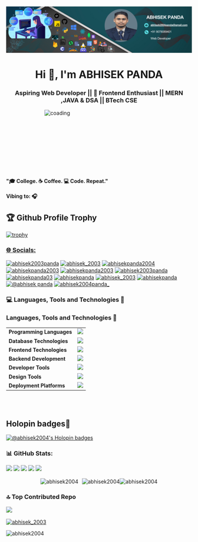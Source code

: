 <!--
### Hi there 👋
**abhisek2004/abhisek2004** is a ✨ _special_ ✨ repository because its `README.md` (this file) appears on your GitHub profile.

Here are some ideas to get you started:

- 🔭 I’m currently working on ...
- 🌱 I’m currently learning ...
- 👯 I’m looking to collaborate on ...
- 🤔 I’m looking for help with ...
- 💬 Ask me about ...
- 📫 How to reach me: ...
- 😄 Pronouns: ...
- ⚡ Fun fact: ...
-->

![logo](https://github.com/abhisek2004/abhisek2004/blob/main/Web%20Developer%20Banner.png)

<h1 align="center">Hi 👋, I'm ABHISEK PANDA</h1>
<h3 align="center">Aspiring Web Developer || 🌟 Frontend Enthusiast || MERN ,JAVA & DSA || BTech CSE</h3>
<img align="right" alt="coading" width="400" src="https://user-images.githubusercontent.com/115187902/230700872-d5f44b85-56c7-4e27-80a4-6e2db901e60c.gif">

<br>
<br>
<br>
<br>
<br>
<br>
<br>
<br>
<br>
<br>
  <p><strong>"🎓 College. ☕️ Coffee. 💻 Code. Repeat."
      <br>
      <br> 
      Vibing to: 🎧</strong></p>
<h2>🏆 Github Profile Trophy</h2>

[![trophy](https://github-profile-trophy.vercel.app/?username=abhisek2004&theme=onedark)](https://github.com/ryo-ma/github-profile-trophy)

<a href="https://github-profile-trophy.vercel.app/?username=abhisek2004&no-bg=true">

### 🌐 Socials:
<p align="left">
<a href="https://codepen.io/abhisek2003panda" target="blank"><img align="center" src="https://raw.githubusercontent.com/rahuldkjain/github-profile-readme-generator/master/src/images/icons/Social/codepen.svg" alt="abhisek2003panda" height="30" width="40" /></a>
<a href="https://twitter.com/abhisek_2003" target="blank"><img align="center" src="https://raw.githubusercontent.com/rahuldkjain/github-profile-readme-generator/master/src/images/icons/Social/twitter.svg" alt="abhisek_2003" height="30" width="40" /></a>
<a href="https://linkedin.com/in/abhisekpanda2004" target="blank"><img align="center" src="https://raw.githubusercontent.com/rahuldkjain/github-profile-readme-generator/master/src/images/icons/Social/linked-in-alt.svg" alt="abhisekpanda2004" height="30" width="40" /></a>
<a href="https://fb.com/abhisekpanda2003" target="blank"><img align="center" src="https://raw.githubusercontent.com/rahuldkjain/github-profile-readme-generator/master/src/images/icons/Social/facebook.svg" alt="abhisekpanda2003" height="30" width="40" /></a>
<a href="https://instagram.com/abhisekpanda2003" target="blank"><img align="center" src="https://raw.githubusercontent.com/rahuldkjain/github-profile-readme-generator/master/src/images/icons/Social/instagram.svg" alt="abhisekpanda2003" height="30" width="40" /></a>
<a href="https://www.youtube.com/c/abhisek2003panda" target="blank"><img align="center" src="https://raw.githubusercontent.com/rahuldkjain/github-profile-readme-generator/master/src/images/icons/Social/youtube.svg" alt="abhisek2003panda" height="30" width="40" /></a>
<a href="https://www.codechef.com/users/abhisekpanda03" target="blank"><img align="center" src="https://cdn.jsdelivr.net/npm/simple-icons@3.1.0/icons/codechef.svg" alt="abhisekpanda03" height="30" width="40" /></a>
<a href="https://www.hackerrank.com/abhisekpanda" target="blank"><img align="center" src="https://raw.githubusercontent.com/rahuldkjain/github-profile-readme-generator/master/src/images/icons/Social/hackerrank.svg" alt="abhisekpanda" height="30" width="40" /></a>
<a href="https://codeforces.com/profile/abhisek_2003" target="blank"><img align="center" src="https://raw.githubusercontent.com/rahuldkjain/github-profile-readme-generator/master/src/images/icons/Social/codeforces.svg" alt="abhisek_2003" height="30" width="40" /></a>
<a href="https://www.leetcode.com/abhisekpanda" target="blank"><img align="center" src="https://raw.githubusercontent.com/rahuldkjain/github-profile-readme-generator/master/src/images/icons/Social/leet-code.svg" alt="abhisekpanda" height="30" width="40" /></a>
<a href="https://www.hackerearth.com/@abhisek panda" target="blank"><img align="center" src="https://raw.githubusercontent.com/rahuldkjain/github-profile-readme-generator/master/src/images/icons/Social/hackerearth.svg" alt="@abhisek panda" height="30" width="40" /></a>
<a href="https://discord.gg/abhisek2004panda_" target="blank"><img align="center" src="https://raw.githubusercontent.com/rahuldkjain/github-profile-readme-generator/master/src/images/icons/Social/discord.svg" alt="abhisek2004panda_" height="30" width="40" /></a>
</p>


### <h3> 💻 Languages, Tools and Technologies 🚀 </h3>
<h3> Languages, Tools and Technologies 🚀 </h3>
<table>
    <tr>
        <td><strong>Programming Languages</strong></td>
        <td><img height="40" src="https://skillicons.dev/icons?i=c,cpp,java,python&theme=dark" /></td>
    </tr>
    <tr>
        <td><strong>Database Technologies</strong></td>
        <td><img height="40" src="https://skillicons.dev/icons?i=mongodb,firebase,mysql&theme=dark" /></td>
    </tr>
    <tr>
        <td><strong>Frontend Technologies</strong></td>
        <td><img height="40" src="https://skillicons.dev/icons?i=html,css,js,react,bootstrap,tailwind,jquery&theme=dark" /></td>
    </tr>
    <tr>
        <td><strong>Backend Development</strong></td>
        <td><img height="40" src="https://skillicons.dev/icons?i=nodejs,express&theme=dark" /></td>
    </tr>
    <tr>
        <td><strong>Developer Tools</strong></td>
        <td><img height="40" src="https://skillicons.dev/icons?i=git,github,gitlab,postman,vscode&theme=dark" /></td>
    </tr>
    <tr>
        <td><strong>Design Tools</strong></td>
        <td><img height="40" src="https://skillicons.dev/icons?i=figma,canva,adobephotoshop,adobepremierepro,excalidraw&theme=dark" /></td>
    </tr>
<tr>
        <td><strong>Deployment Platforms</strong></td>
        <td><img height="40" src="https://skillicons.dev/icons?i=vercel,netlify,github&theme=dark" /></td>
    </tr>
</table>
<br>
<br>

 ## Holopin badges👀
[![ @abhisek2004's Holopin badges](https://holopin.me/abhisek2004)](https://holopin.io/abhisek2004)

### 📊 GitHub Stats:

<div align="left">
  <img height="180em" src="https://github-profile-summary-cards.vercel.app/api/cards/profile-details?username=abhisek2004&theme=github_dark" />
  
  <img height="180em" src="https://github-profile-summary-cards.vercel.app/api/cards/repos-per-language?username=abhisek2004&theme=github_dark"  />
  
  <img height="180em" src="https://github-profile-summary-cards.vercel.app/api/cards/most-commit-language?username=abhisek2004&theme=github_dark"  />
  
  <img height="180em" src="https://github-profile-summary-cards.vercel.app/api/cards/stats?username=abhisek2004&theme=github_dark"/>
  
  <img height="180em" src="https://github-profile-summary-cards.vercel.app/api/cards/productive-time?username=abhisek2004&theme=github_dark" />
</div>
<br>
<div style="display: flex; justify-content: center; align-items: center;">
    <img src="https://github-readme-stats.vercel.app/api/top-langs?username=abhisek2004&show_icons=true&locale=en&layout=compact&theme=dark" alt="abhisek2004" style="margin-right: 10px;" />
    <img src="https://github-readme-stats.vercel.app/api?username=abhisek2004&show_icons=true&locale=en&theme=dark" alt="abhisek2004" />
    <img align="center" src="https://github-readme-streak-stats.herokuapp.com/?user=abhisek2004&theme=dark" alt="abhisek2004" />
</div>



### 🔝 Top Contributed Repo

![](https://github-contributor-stats.vercel.app/api?username=abhisek2004&=5&theme=tokyonight&combine_all_yearly_contributions=true)

<p align="left"> <a href="https://twitter.com/abhisek_2003" target="blank"><img src="https://img.shields.io/twitter/follow/abhisek_2003?logo=twitter&style=for-the-badge" alt="abhisek_2003" /></a> </p>
<p align="left"> <img src="https://komarev.com/ghpvc/?username=abhisek2004&label=Profile%20views&color=0e75b6&style=flat" alt="abhisek2004" /> </p>


